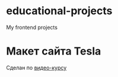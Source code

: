 # educational-projects
My frontend projects

# Макет сайта Tesla 

Cделан по [видео-курсу](https://www.youtube.com/playlist?list=PLuY6eeDuleIMhg69FDlaLjzDermknWbaB)
